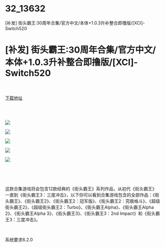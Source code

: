 # 32_13632
[补发] 街头霸王:30周年合集/官方中文/本体+1.0.3升补整合即撸版/[XCI]-Switch520
# [补发] 街头霸王:30周年合集/官方中文/本体+1.0.3升补整合即撸版/[XCI]-Switch520
 <br/></br>
[下载地址](https://www.switch520.cc/article/13632 "下载地址")
<br/></br>

<p><strong>&nbsp;</strong></p>
<p><img src="https://www.switch520.cc/muke_img/upload_art_editor_20210511-1_e384c54387e923e06f1bbbd25caa758d.jpg"></p>
<p><img src="https://www.switch520.cc/muke_img/upload_art_editor_20210511-1_06a3c6124fc0c66ca6cd804816934f4d.jpg"></p>
<p><img src="https://www.switch520.cc/muke_img/upload_art_editor_20210511-1_22d22ee2011697ed72c9df02b168a8d3.jpg"></p>
<p><img src="https://www.switch520.cc/muke_img/upload_art_editor_20210511-1_3d418e2719232d620798ee7ffb929a1e.jpg"></p>
<p><img src="https://www.switch520.cc/muke_img/upload_art_editor_20210511-1_bf334befa405c2956ab7dfbb777b5e93.jpg"></p>
<p>&nbsp;</p>
<p><strong>&nbsp;</strong></p>
<p>这款合集游戏将会包含12款经典的《街头霸王》系列作品，从初代《街头霸王》一直到《街头霸王3：三度冲击》，以下你可以看到合集游戏包含的全部作品：《街头霸王》、《街头霸王2》、《街头霸王2：冠军版》、《街头霸王2：究极格斗》、《超级街头霸王2》、《超级街头霸王2：Turbo》、《街头霸王Alpha》、《街头霸王Alpha 2》、《街头霸王Alpha 3》、《街头霸王3》、《街头霸王3：2nd Impact》和《街头霸王3：三度冲击》。</p>
<p>&nbsp;</p>
<p>系统要求6.2.0</p>

